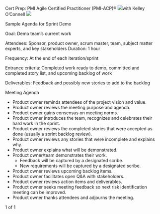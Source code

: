 ﻿Cert Prep: PMI Agile Certified Practitioner (PMI-ACP)® ![](07\_02\_Sprint%20Demo%20Sample%20Agenda.001.png)with Kelley O’Connell ![](07\_02\_Sprint%20Demo%20Sample%20Agenda.002.png)

Sample Agenda for Sprint Demo

Goal: Demo team’s current work

Attendees: Sponsor, product owner, scrum master, team, subject matter experts, and  key stakeholders Duration: 1 hour

Frequency: At the end of each iteration/sprint

Entrance criteria: Completed work ready to demo, committed and completed story list, and upcoming backlog of work

Deliverables: Feedback and possibly new stories to add to the backlog 

Meeting Agenda

- Product owner reminds attendees of the project vision and value.
- Product owner reviews the meeting purpose and agenda.
- Product owner gains consensus on meeting norms.
- Product owner introduces the team, recognizes and celebrates their hard work in the sprint.
- Product owner reviews the completed stories that were accepted as done (usually a sprint  backlog review).
- Product owner reviews any stories that were incomplete and explains why. 
- Product owner explains what will be demonstrated.
- Product owner/team demonstrates their work. 
  - Feedback will be captured by a designated scribe.
  - New requirements will be captured by a designated scribe.
- Product owner reviews upcoming backlog items.
- Product owner facilitates open Q&A with stakeholders.
- Product owner reviews action items and deliverables.
- Product owner seeks meeting feedback so next risk identification meeting can be improved.
- Product owner thanks attendees and adjourns the meeting.

1 of 1
